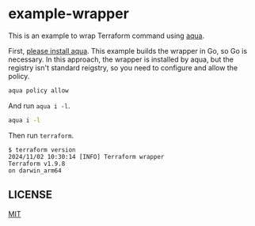 # example-wrapper

This is an example to wrap Terraform command using [aqua](https://aquaproj.github.io/).

First, [please install aqua](https://aquaproj.github.io/docs/install).
This example builds the wrapper in Go, so Go is necessary.
In this approach, the wrapper is installed by aqua, but the registry isn't standard reigstry, so you need to configure and allow the policy.

```sh
aqua policy allow
```

And run `aqua i -l`.

```sh
aqua i -l
```

Then run `terraform`.

```console
$ terraform version
2024/11/02 10:30:14 [INFO] Terraform wrapper
Terraform v1.9.8
on darwin_arm64
```

## LICENSE

[MIT](LICENSE)
